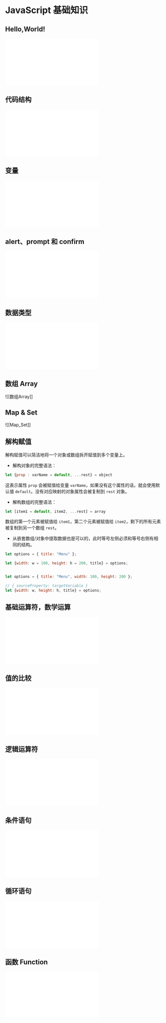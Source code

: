 # JavaScript 基础知识

## Hello,World!

![script标签](script标签.md)

## 代码结构

![代码结构](./代码结构.md)

## 变量

![变量](./变量.md)

## alert、prompt 和 confirm

![alert、prompt 和 confirm](./alert、prompt和confirm.md)

## 数据类型

![数据类型](./数据类型.md)

## 数组 Array

![[数组Array]]

## Map & Set

![[Map_Set]]

## 解构赋值

解构赋值可以简洁地将一个对象或数组拆开赋值到多个变量上。
    
- 解构对象的完整语法：
```js {.line-numbers}
let {prop : varName = default, ...rest} = object
```

这表示属性 `prop` 会被赋值给变量 `varName`，如果没有这个属性的话，就会使用默认值 `default`。没有对应映射的对象属性会被复制到 `rest` 对象。

- 解构数组的完整语法：
```js {.line-numbers}
let [item1 = default, item2, ...rest] = array
```

数组的第一个元素被赋值给 `item1`，第二个元素被赋值给 `item2`，剩下的所有元素被复制到另一个数组 `rest`。

- 从嵌套数组/对象中提取数据也是可以的，此时等号左侧必须和等号右侧有相同的结构。

```js {.line-numbers}
let options = { title: "Menu" }; 

let {width: w = 100, height: h = 200, title} = options;


let options = { title: "Menu", width: 100, height: 200 }; 

// { sourceProperty: targetVariable } 
let {width: w, height: h, title} = options;
```

## 基础运算符，数学运算

![基础运算符，数学运算](./基础运算符，数学运算.md)

## 值的比较

![值的比较](./值的比较.md)

## 逻辑运算符

![逻辑运算符](./逻辑运算符.md)

## 条件语句

![条件语句](./条件语句.md)

## 循环语句

![循环语句](./循环语句.md)

## 函数 Function

![函数Function](./函数Function.md)
